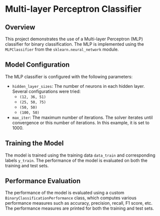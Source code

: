 # Multi-layer Perceptron Classifier

## Overview
This project demonstrates the use of a Multi-layer Perceptron (MLP) classifier for binary classification. The MLP is implemented using the `MLPClassifier` from the `sklearn.neural_network` module.

## Model Configuration
The MLP classifier is configured with the following parameters:
- `hidden_layer_sizes`: The number of neurons in each hidden layer. Several configurations were tried:
  - `(12, 36, 51)`
  - `(25, 50, 75)`
  - `(50, 50)`
  - `(100, 50)`
- `max_iter`: The maximum number of iterations. The solver iterates until convergence or this number of iterations. In this example, it is set to 1000.

## Training the Model
The model is trained using the training data `data_train` and corresponding labels `y_train`. The performance of the model is evaluated on both the training and test sets.

## Performance Evaluation
The performance of the model is evaluated using a custom `BinaryClassificationPerformance` class, which computes various performance measures such as accuracy, precision, recall, F1 score, etc. The performance measures are printed for both the training and test sets.
